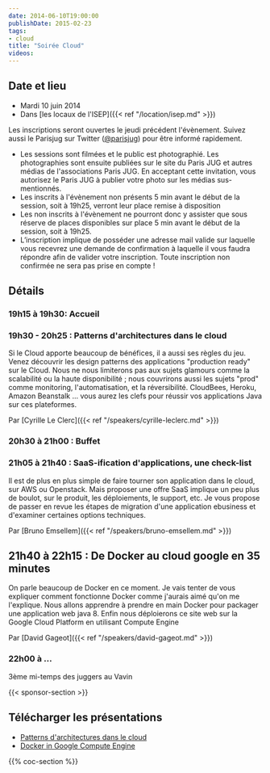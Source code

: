 ```yaml
---
date: 2014-06-10T19:00:00
publishDate: 2015-02-23
tags:
- cloud
title: "Soirée Cloud"
videos:
---
```


## Date et lieu

- Mardi 10 juin 2014
- Dans [les locaux de l'ISEP]({{< ref "/location/isep.md" >}})

Les inscriptions seront ouvertes le jeudi précédent l'évènement. Suivez aussi le Parisjug sur Twitter ([@parisjug](https://twitter.com/parisjug)) pour être informé rapidement.
- Les sessions sont filmées et le public est photographié. Les photographies sont ensuite publiées sur le site du Paris JUG et autres médias de l'associations Paris JUG. En acceptant cette invitation, vous autorisez le Paris JUG à publier votre photo sur les médias sus-mentionnés.
- Les inscrits à l'évènement non présents 5 min avant le début de la session, soit à 19h25, verront leur place remise à disposition
- Les non inscrits à l'évènement ne pourront donc y assister que sous réserve de places disponibles sur place 5 min avant le début de la session, soit à 19h25.
- L’inscription implique de posséder une adresse mail valide sur laquelle vous recevrez une demande de confirmation à laquelle il vous faudra répondre afin de valider votre inscription. Toute inscription non confirmée ne sera pas prise en compte !


## Détails

### 19h15 à 19h30: Accueil

### 19h30 - 20h25 : Patterns d'architectures dans le cloud

Si le Cloud apporte beaucoup de bénéfices, il a aussi ses règles du jeu. Venez découvrir les design patterns des applications "production ready" sur le Cloud. Nous ne nous limiterons pas aux sujets glamours comme la scalabilité ou la haute disponibilité ; nous couvrirons aussi les sujets "prod" comme monitoring, l'automatisation, et la réversibilité. CloudBees, Heroku, Amazon Beanstalk ... vous aurez les clefs pour réussir vos applications Java sur ces plateformes.

Par [Cyrille Le Clerc]({{< ref "/speakers/cyrille-leclerc.md" >}})

### 20h30 à 21h00 : Buffet

### 21h05 à 21h40 : SaaS-ification d'applications, une check-list

Il est de plus en plus simple de faire tourner son application dans le cloud, sur AWS ou Openstack. Mais proposer une offre SaaS implique un peu plus de boulot, sur le produit, les déploiements, le support, etc. Je vous propose de passer en revue les étapes de migration d'une application ebusiness et d'examiner certaines options techniques.

Par [Bruno Emsellem]({{< ref "/speakers/bruno-emsellem.md" >}})

## 21h40 à 22h15 : De Docker au cloud google en 35 minutes

On parle beaucoup de Docker en ce moment. Je vais tenter de vous expliquer comment fonctionne Docker comme j'aurais aimé qu'on me l'explique. Nous allons apprendre à prendre en main Docker pour packager une application web java 8. Enfin nous déploierons ce site web sur la Google Cloud Platform en utilisant Compute Engine

Par [David Gageot]({{< ref "/speakers/david-gageot.md" >}})

### 22h00 à ...

3ème mi-temps des juggers au Vavin

{{< sponsor-section >}}

## Télécharger les présentations

- [Patterns d'architectures dans le cloud](2014-06-paris-jug-patterns-darchitecture-dans-le-cloud.pdf)
- [Docker in Google Compute Engine](GCPDocker.pdf)

{{% coc-section %}}
